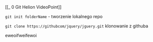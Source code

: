 [[_ 0 Git Helion VideoPoint]]


`git init folderName` - tworzenie lokalnego repo

`git clone https://githubcom/jquery/jguery.git` klonowanie z githuba


eweoifweifewoi  

